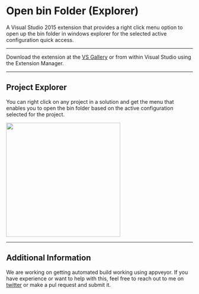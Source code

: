 # Open bin Folder (Explorer)
A Visual Studio 2015 extension that provides a right click menu 
option to open up the bin folder in windows explorer for the selected 
active configuration quick access.

---

Download the extension at the
[VS Gallery](https://visualstudiogallery.msdn.microsoft.com/d7c10a53-b3d9-4e8d-9538-88d452da6c07)
or from within Visual Studio using the Extension Manager.

---
## Project Explorer
You can right click on any project in a solution and get the menu that enables you to open
the bin folder based on the active configuration selected for the project.

<img src="https://github.com/johnmcbride/OpenBinFolder-VSExtension/blob/master/OpenBinFolder/images/openbin_rightclickmenu.png" width="308">

---
## Additional Information
We are working on getting automated build working using appveyor. If you have experience
or want to help with this, feel free to reach out to me on [twitter](http://twitter.com/johnmcbride)
or make a pul request and submit it.

